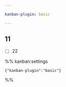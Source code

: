 ```yaml
---

kanban-plugin: basic

---
```


## 11

- [ ] 22




%% kanban:settings
```
{"kanban-plugin":"basic"}
```
%%